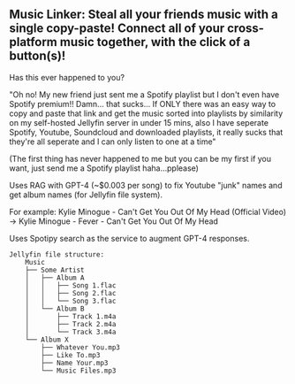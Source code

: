 ## Music Linker: Steal all your friends music with a single copy-paste! Connect all of your cross-platform music together, with the click of a button(s)!
 
Has this ever happened to you? 

"Oh no! My new friend just sent me a Spotify playlist but I don't even have Spotify premium!! Damn... that sucks... If ONLY there was an easy way to copy and paste that link and get the music sorted into playlists by similarity on my self-hosted Jellyfin server in under 15 mins, also I have seperate Spotify, Youtube, Soundcloud and downloaded playlists, it really sucks that they're all seperate and I can only listen to one at a time"

(The first thing has never happened to me but you can be my first if you want, just send me a Spotify playlist haha...pplease)

Uses RAG with GPT-4 (~$0.003 per song) to fix Youtube "junk" names and get album names (for Jellyfin file system). 

For example: Kylie Minogue - Can't Get You Out Of My Head (Official Video) -> Kylie Minogue - Fever - Can't Get You Out Of My Head

Uses Spotipy search as the service to augment GPT-4 responses.

```
Jellyfin file structure:
    Music
    ├── Some Artist
    │   ├── Album A
    │   │   ├── Song 1.flac
    │   │   ├── Song 2.flac
    │   │   └── Song 3.flac
    │   └── Album B
    │       ├── Track 1.m4a
    │       ├── Track 2.m4a
    │       └── Track 3.m4a
    └── Album X
        ├── Whatever You.mp3
        ├── Like To.mp3
        ├── Name Your.mp3
        └── Music Files.mp3
```
